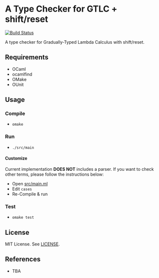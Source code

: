 # A Type Checker for GTLC + shift/reset

[![Build Status](https://travis-ci.org/ymyzk/gsrchecker.svg?branch=master)](https://travis-ci.org/ymyzk/gsrchecker)

A type checker for Gradually-Typed Lambda Calculus with shift/reset.

## Requirements
- OCaml
- ocamlfind
- OMake
- OUnit

## Usage
### Compile
- `omake`

### Run
- `./src/main`

#### Customize
Current implementation **DOES NOT** includes a parser.
If you want to check other terms, please follow the instructions below:

- Open [src/main.ml](src/main.ml)
- Edit `cases`
- Re-Compile & run

### Test
- `omake test`

## License
MIT License. See [LICENSE](LICENSE).

## References
- TBA
